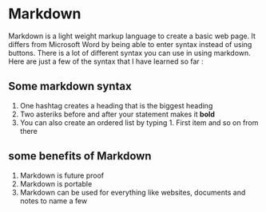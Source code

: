 # Markdown

Markdown is a light weight markup language to create a basic web page. It differs from Microsoft Word by being able
to enter syntax instead of using buttons. There is a lot of different syntax you can use in using markdown. Here are 
just a few of the syntax that I have learned so far :

## Some markdown syntax

1. One hashtag creates a heading that is the biggest heading
2. Two asteriks before and after your statement makes it **bold**
3. You can also create an ordered list by typing 1. First item and so on from there

## some benefits of Markdown

1. Markdown is future proof
2. Markdown is portable 
3. Markdown can be used for everything like websites, documents and notes to name a few



